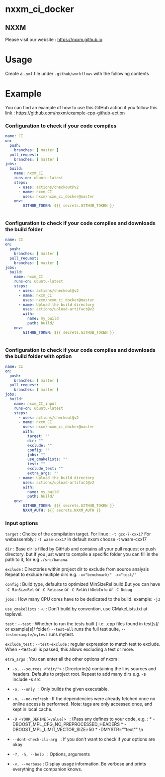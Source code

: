 # nxxm_ci_docker

## NXXM
Please visit our website : https://nxxm.github.io 

# Usage
Create a ``.yml`` file under ``.github/workflows`` with the following contents

# Example

You can find an example of how to use this GitHub action if you follow this link : https://github.com/nxxm/example-cpp-github-action

### Configuration to check if your code compiles

```yml
name: CI
on:
  push:
    branches: [ master ]
  pull_request:
    branches: [ master ]
jobs:
  build:
    name: nxxm_CI
    runs-on: ubuntu-latest
    steps:
      - uses: actions/checkout@v2
      - name: nxxm_CI 
        uses: nxxm/nxxm_ci_docker@master
    env:
        GITHUB_TOKEN: ${{ secrets.GITHUB_TOKEN }}
        
```
### Configuration to check if your code compiles and downloads the build folder 


```yml
name: CI
on:
  push:
    branches: [ master ]
  pull_request:
    branches: [ master ]
jobs:
  build:
    name: nxxm_CI
    runs-on: ubuntu-latest
    steps:
      - uses: actions/checkout@v2
      - name: nxxm_CI 
        uses: nxxm/nxxm_ci_docker@master
      - name: Upload the build directory
        uses: actions/upload-artifact@v2
        with:
          name: my_build
          path: build/
    env:
        GITHUB_TOKEN: ${{ secrets.GITHUB_TOKEN }}
       
```

### Configuration to check if your code compiles and downloads the build folder with option 

```yml
name: CI
on:
  push:
    branches: [ master ]
  pull_request:
    branches: [ master ]
jobs:
  build:
    name: nxxm_CI_input
    runs-on: ubuntu-latest
    steps:
      - uses: actions/checkout@v2
      - name: nxxm_CI 
        uses: nxxm/nxxm_ci_docker@master
        with: 
          target: ""
          dir: ""
          exclude: ""
          config: ""
          jobs: ""
          use_cmakelists: ""
          test: ""
          exclude_test: ""          
          extra_args: ""
      - name: Upload the build directory
        uses: actions/upload-artifact@v2
        with:
          name: my_build
          path: build/
    env:
        GITHUB_TOKEN: ${{ secrets.GITHUB_TOKEN }}
        NXXM_AUTH: ${{ secrets.NXXM_AUTH }}

```

### Input options

``target`` : Choice of the compilation target. 
             For linux : ``-t gcc-7-cxx17``
             For webassembly : ``-t wasm-cxx17``
             In default nxxm choose -t wasm-cxx17
             
``dir`` : Base dir is filled by GitHub and contains all your pull request or push directory. but if you just want to compile a specific folder you can fill in the path to it, for e.g ``./src/banana``.
  
 ``exclude`` : Directories within project dir to exclude from source analysis 
               Repeat to exclude multiple dirs e.g.  ``-x="benchmark/" -x="test/"``

``config`` : Build type, defaults to optimized MinSizeRel build.But you can have ``-C MinSizeRel`` or ``-C Release`` or ``-C RelWithDebInfo`` or ``-C Debug``

``jobs`` : How many CPU cores have to be dedicated to the build. example: ``-j3``

``use_cmakelists`` :  ``-u`` : Don't build by convention, use CMakeLists.txt at toplevel.

``test`` :  ``--test`` : Whether to run the tests built ( i.e. .cpp files found in test[s]/ or example[s]/ folder)
            ``--test=all`` runs the full test suite, ``--test=example/mytest`` runs mytest.

``exclude_test`` :  ``--test-exclude`` : regular expression to match test to exclude. When --test=all is passed, this allows excluding a test or more.

``etra_args`` : You can enter all the other options of nxxm :
     
  - ``-s, --sources <"dir/">`` : Directorie(s) containing the libs sources and headers. Defaults to project root.
                                 Repeat to add many dirs e.g. -s include -s src

  - ``-o, --only `` : Only builds the given executable.
      
  - ``-n, --no-refresh`` : If the dependencies were already fetched once no online access is performed.
                          Note: tags are only accessed once, and kept in local cache.
      
  - ``-D <YOUR_DEFINE[=value]> `` : (Pass any defines to your code, e.g. :
                                    * -DBOOST_MPL_CFG_NO_PREPROCESSED_HEADERS
                                    * -DBOOST_MPL_LIMIT_VECTOR_SIZE=50
                                    * -DMYSTR="\"text\"" \n 

  - ``--dont-check-cli-arg `` : If you don't want to check if your options are okay 
          
  - ``-?, -h, --help `` : Options, arguments
      
  - ``-v, --verbose`` : Display usage information.
                        Be verbose and prints everything the companion knows.
